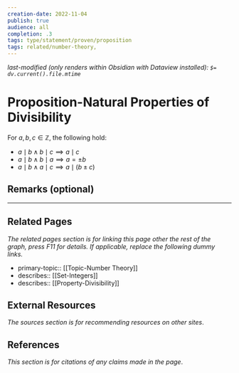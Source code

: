 ```yaml
---
creation-date: 2022-11-04
publish: true
audience: all
completion: .3
tags: type/statement/proven/proposition
tags: related/number-theory, 
---
```

*last-modified (only renders within Obsidian with Dataview installed): `$= dv.current().file.mtime`*
# Proposition-Natural Properties of Divisibility
For $a,b,c\in \mathbb Z$, the following hold:
- $a\mid b \land b\mid c \implies a\mid c$
- $a\mid b \land b\mid a \implies a=\pm b$
- $a\mid b \land a\mid c\implies a\mid(b\pm c)$

## Remarks (optional)

---
## Related Pages
*The related pages section is for linking this page other the rest of the graph, press F11 for details. If applicable, replace the following dummy links.*
- primary-topic:: [[Topic-Number Theory]]
- describes:: [[Set-Integers]]
- describes:: [[Property-Divisibility]]

## External Resources
*The sources section is for recommending resources on other sites*.

## References
*This section is for citations of any claims made in the page*.